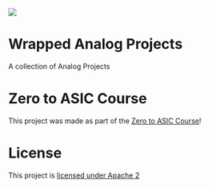 ![](../../workflows/multi_tool/badge.svg)

# Wrapped Analog Projects

A collection of Analog Projects 


# Zero to ASIC Course

This project was made as part of the [Zero to ASIC Course](https://zerotoasiccourse.com)!

# License

This project is [licensed under Apache 2](LICENSE)
